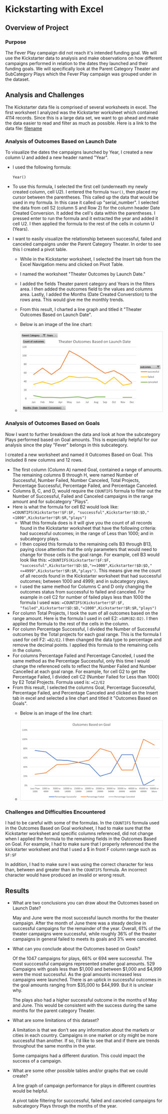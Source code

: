 # Kickstarting with Excel

## Overview of Project

### Purpose

The Fever Play campaign did not reach it's intended funding goal. We will use the Kickstarter data to analysis and make observations on how different campaigns performed in relation to the dates they launched and their funding goals. We will specifically look at the Parent Category Theater and SubCategory Plays which the Fever Play campaign was grouped under in the dataset.


## Analysis and Challenges

The Kickstarter data file is comprised of several worksheets in excel. The first worksheet I analyzed was the Kickstarter worksheet which contained 4114 records. 
Since this is a large data set, we want to go ahead and make the data easier to read and filter as much as possible. Here is a link to the data file: [filename](/Kickstarter_Challenge.zip)

### Analysis of Outcomes Based on Launch Date

To visualize the dates the campaigns launched by Year, I created a new column U and added a new header named "Year".  
-  I used the following formula:

    `Year()`

- To use this formula, I selected the first cell (underneath my newly created column, cell U2). I entered the formula `Year()`, then placed my cursor between the parentheses. This called up the data that would be used in my formula. In this case it called up "serial_number". I selected the data from cell S2 (column S and Row 2) for the column header Date Created Conversion. It added the cell's data within the parentheses. I pressed enter to run the formula and it extracted the year and added it cell U2. I then applied the formula to the rest of the cells in column U (Years). 

-  I want to easily visualize the relationship between successful, failed and canceled campaigns under the Parent Category Theater. In order to see this I created a pivot table. 
    -  While in the Kickstarter worksheet, I selected the Insert tab from the Excel Navigation menu and clicked on Pivot Table. 
    -  I named the worksheet "Theater Outcomes by Launch Date."
    -  I added the fields Theater parent category and Years in the filters area. I then added the outcomes field to the values and columns area. Lastly, I added the Months (Date Created Converstion) to the rows area. This would give me the monthly trends.
    -  From this result, I charted a line graph and titled it "Theater Outcomes Based on Launch Date". 
    -  Below is an image of the line chart:

    -  ![This is an image](/Theater_Outcomes_vs_Launch.png)

### Analysis of Outcomes Based on Goals

Now I want to further breakdown the data and look at how the subcategory Plays performed based on Goal amounts. This is expecially helpful for our analysis since the play "Fever" belongs in this subcategory.

I created a new worksheet and named it Outcomes Based on Goal. This included 8 new columns and 12 rows.
-  The first column (Column A) named Goal, contained a range of amounts. The remaining columns B through H, were named Number of Successful, Number Failed, Number Canceled, Total Projects, Percentage Successful, Percentage Failed, and Percentage Canceled.
-  Columns B, C, and D, would require the `COUNTIFS` formula to filter out the Number of Successful, Failed and Canceled campaigns in the range amount and for subcategory "Plays". 
-  Here is what the formula for cell B2 would look like: `=COUNTIFS(Kickstarter!$F:$F, "successful",Kickstarter!$D:$D,"<1000",Kickstarter!$R:$R,"plays")`
    -  What this formula does is it will give you the count of all records found in the Kickstarter worksheet that have the following criteria: had successful outcomes; in the range of Less than 1000; and in subcategory plays.
    -  I then copied this formula to the remaining cells B3 through B13, paying close attention that the only parameters that would need to change for those cells is the goal range. For example, cell B3 would look like this: `=COUNTIFS(Kickstarter!$F:$F, "successful",Kickstarter!$D:$D,">=1000",Kickstarter!$D:$D,"<=4999",Kickstarter!$R:$R,"plays")`. This means give me the count of all records found in the Kickstarter worksheet that had successful outcomes; between 1000 and 4999; and in subcategory plays.
    -  I used the same method for Columns C and D only changing the outcomes status from successful to failed and canceled. For example in cell C2 for number of failed plays less than 1000 the formula I used was: `=COUNTIFS(Kickstarter!$F:$F, "failed",Kickstarter!$D:$D,"<1000",Kickstarter!$R:$R,"plays")`
-  For column Total Projects, I took the sum of all outcomes based on the range amount. Here is the formula I used in cell E2: `=SUM(B2:D2)`. I then applied the formula to the rest of the cells in the column. 
-  For column Percentage Successful, I divided the Number of Successful outcomes by the Total projects for each goal range. This is the formula I used for cell F2: `=B2/E2`. I then changed the data type to percentage and remove the decimal points. I applied this formula to the remaining cells in the column.
-  For columns Percentage Failed and Percentage Canceled, I used the same method as the Percentage Successful, only this time I would change the referenced cells to reflect the Number Failed and Number Cancelled at each goal range. For example, for cell G2 to get the Percentage Failed, I divided cell C2 (Number Failed for Less than 1000) by E2 Total Projects. Formula used is: `=C2/E2`
-  From this result, I selected the columns Goal, Percentage Successful, Percentage Failed, and Percentage Canceled and clicked on the Insert tab in excel and selected a line chart and titled it "Outcomes Based on Goals". 
    -  Below is an image of the line chart:

    -  ![This is an image](/Outcomes_vs_Goals.png)

### Challenges and Difficulties Encountered

I had to be careful with some of the formulas. In the `COUNTIFS` formula used in the Outcomes Based on Goal worksheet, I had to make sure that the Kickstarter worksheet and specific columns referenced, did not change when I applied the formula to the remaining fields in the Outcomes Based on Goal. For example, I had to make sure that I properly referenced the the kickstarter worksheet and that I used a $ in front F column range such as `$F:$F`

In addition, I had to make sure I was using the correct character for less than, between and greater than in the `COUNTIFS` formula. An incorrect character would have produced an invalid or wrong result.

## Results

- What are two conclusions you can draw about the Outcomes based on Launch Date?
  
  May and June were the most successful launch months for the theater campaign. After the month of June there was a steady decline in successful campaigns for the remainder of the year. Overall, 61% of the theater campaigns were successful, while roughly 36% of the theater campaigns in general failed to meets its goals and 3% were canceled.

- What can you conclude about the Outcomes based on Goals?
  
  Of the 1047 campaigns for plays, 66% or 694 were successful. The most succcessful campaigns represented smaller goal amounts. 529 Campaigns with goals less than $1,000 and between $1,000 and $4,999 were the most successful. As the goal amounts increased less campaigns were launched. There is an uptick in successful outcomes in the goal amounts ranging from $35,000 to $44,999. But it is unclear why. 

  The plays also had a higher successful outcome in the months of May and June. This would be consistent with the success during the same months for the parent category Theater.

- What are some limitations of this dataset?
  
  A limitation is that we don't see any information about the markets or cities in each country. Campaigns in one market or city might be more successful than another. If so, I'd like to see that and if there are trends throughout the same months in the year.

  Some campaigns had a different duration. This could impact the success of a campaign. 

- What are some other possible tables and/or graphs that we could create?
  
  A line graph of campaign performance for plays in different countries would be helpful. 
  
  A pivot table filtering for succcessful, failed and canceled campaigns for subcategory Plays through the months of the year.